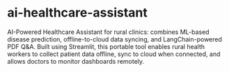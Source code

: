 # ai-healthcare-assistant
AI-Powered Healthcare Assistant for rural clinics: combines ML-based disease prediction, offline-to-cloud data syncing, and LangChain-powered PDF Q&amp;A. Built using Streamlit, this portable tool enables rural health workers to collect patient data offline, sync to cloud when connected, and allows doctors to monitor dashboards remotely.
